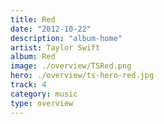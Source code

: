 ```yaml
---
title: Red
date: "2012-10-22"
description: "album-home"
artist: Taylor Swift
album: Red
image: ./overview/TSRed.png
hero: ./overview/ts-hero-red.jpg
track: 4
category: music
type: overview
---
```

